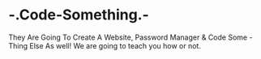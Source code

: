 # -.Code-Something.-
They Are Going To Create A Website, Password Manager &amp; Code Some - Thing Else As well! We are going to teach you how or not. 
